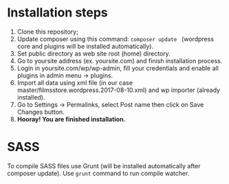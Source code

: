 # Installation steps
1) Clone this repository;
2) Update composer using this command: ```composer update ``` (wordpress core and plugins will be installed automatically).
3) Set public directory as web site root (home) directory.
4) Go to yoursite address (ex. yoursite.com) and finish installation process.
5) Login in yoursite.com/wp/wp-admin, fill your credentials and enable all plugins in admin menu -> plugins.
6) Import all data using xml file (in our case master/filmsstore.wordpress.2017-08-10.xml) and wp importer (already installed).
7) Go to Settings -> Permalinks, select Post name then click on Save Changes button.
8) **Hooray! You are finished installation.**

# SASS
To compile SASS files use Grunt (will be installed automatically after composer update). Use ```grunt``` command to run compile watcher.
